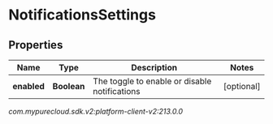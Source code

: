 # NotificationsSettings


## Properties

| Name | Type | Description | Notes |
| ------------ | ------------- | ------------- | ------------- |
| **enabled** | **Boolean** | The toggle to enable or disable notifications |  [optional] |




_com.mypurecloud.sdk.v2:platform-client-v2:213.0.0_
